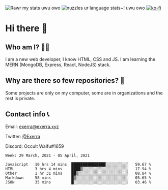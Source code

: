![Rawr my stats uwu owo](https://github-readme-stats.vercel.app/api?username=Exerra&show_icons=true&theme=buefy)
![nuzzles ur language stats~! uwu owo](https://github-readme-stats.vercel.app/api/top-langs/?username=Exerra&layout=compact)
[![ko-fi](https://www.ko-fi.com/img/githubbutton_sm.svg)](https://ko-fi.com/X8X130H96)
# Hi there 👋
## Who am I? 🙋‍♀️
I am a new web developer, I know HTML, CSS and JS. I am learning the MERN (MongoDB, Express, React, NodeJS) stack.
## Why are there so few repositories? 🤔
Some projects are only on my computer, some are in organizations and the rest is private.
## Contact info 📞
Email: [exerra@exerra.xyz](mailto:exerra@exerra.xyz)

Twitter: [@Exerra](https://twitter.com/exerra)

Discord: Occult Waifu#1659

<!--START_SECTION:waka-->
```text
Week: 29 March, 2021 - 05 April, 2021

JavaScript   10 hrs 14 mins  ███████████████░░░░░░░░░░   59.67 % 
HTML         3 hrs 4 mins    ████▒░░░░░░░░░░░░░░░░░░░░   17.94 % 
Other        1 hr 31 mins    ██▒░░░░░░░░░░░░░░░░░░░░░░   08.84 % 
Markdown     58 mins         █▒░░░░░░░░░░░░░░░░░░░░░░░   05.65 % 
JSON         35 mins         █░░░░░░░░░░░░░░░░░░░░░░░░   03.46 % 
```
<!--END_SECTION:waka-->

